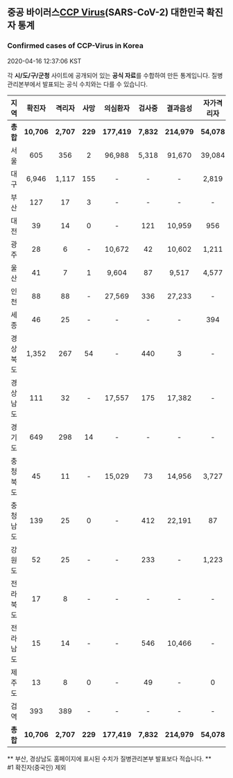 
## 중공 바이러스[CCP Virus]()(SARS-CoV-2) 대한민국 확진자 통계
### Confirmed cases of CCP-Virus in Korea
2020-04-16 12:37:06 KST

각 **시/도/구/군청** 사이트에 공개되어 있는 **공식 자료**를 수합하여 만든 통계입니다.
질병관리본부에서 발표되는 공식 수치와는 다를 수 있습니다.


|  지역  | 확진자 |  격리자  |  사망  |  의심환자  |  검사중  |  결과음성  |  자가격리자  |  감시중  |  감시해제  |  퇴원  |
|:------:|:------:|:--------:|:--------:|:----------:|:--------:|:----------------:|:------------:|:--------:|:----------:|:--:|
|**총합**|**10,706**|**2,707**|**229**|**177,419**|**7,832**|**214,979**|**54,078**|**7,189**|**37,709**|**7,731**|
|서울|605|356|2|96,988|5,318|91,670|39,084|2,943|17,029|249|
|대구|6,946|1,117|155|-|-|-|2,819|-|-|5,674|
|부산|127|17|3|-|-|-|-|-|-|107|
|대전|39|14|0|-|121|10,959|956|70|886|25|
|광주|28|6|-|10,672|42|10,602|1,211|7|1,204|22|
|울산|41|7|1|9,604|87|9,517|4,577|996|3,581|34|
|인천|88|88|-|27,569|336|27,233|-|-|-|-|
|세종|46|25|-|-|-|-|394|-|-|21|
|경상북도|1,352|267|54|-|440|3|-|686|11,874|989|
|경상남도|111|32|-|17,557|175|17,382|-|-|-|79|
|경기도|649|298|14|-|-|-|-|-|-|337|
|충청북도|45|11|-|15,029|73|14,956|3,727|1,273|2,454|34|
|충청남도|139|25|0|-|412|22,191|87|-|-|114|
|강원도|52|25|-|-|233|-|1,223|-|-|27|
|전라북도|17|8|-|-|-|-|-|-|-|9|
|전라남도|15|14|-|-|546|10,466|-|1,214|681|1|
|제주도|13|8|0|-|49|-|0|-|-|5|
|검역|393|389|-|-|-|-|-|-|-|4|
|**총합**|**10,706**|**2,707**|**229**|**177,419**|**7,832**|**214,979**|**54,078**|**7,189**|**37,709**|**7,731**|


** 부산, 경상남도 홈페이지에 표시된 수치가 질병관리본부 발표보다 적습니다. **<br>
#1 확진자(중국인) 제외
    